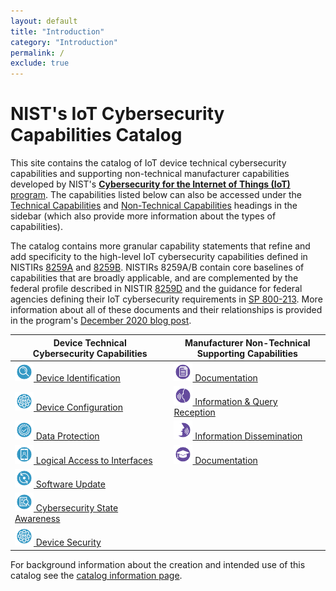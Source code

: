 ```yaml
---
layout: default
title: "Introduction"
category: "Introduction"
permalink: /
exclude: true
---
```


# NIST's IoT Cybersecurity Capabilities Catalog

This site contains the catalog of IoT device technical cybersecurity capabilities and supporting non-technical manufacturer capabilities developed by NIST's [**Cybersecurity for the Internet of Things (IoT)** program](https://www.nist.gov/programs-projects/nist-cybersecurity-iot-program).  The capabilities listed below can also be accessed under the [Technical Capabilities](https://pages.nist.gov/IoT-Device-Cybersecurity-Requirement-Catalogs/technical/) and [Non-Technical Capabilities](https://pages.nist.gov/IoT-Device-Cybersecurity-Requirement-Catalogs/nontechnical/) headings in the sidebar (which also provide more information about the types of capabilities).

The catalog contains more granular capability statements that refine and add specificity to the high-level IoT cybersecurity capabilities defined in NISTIRs [8259A](https://doi.org/10.6028/NIST.IR.8259A) and [8259B](https://csrc.nist.gov/publications/detail/nistir/8259b/draft). NISTIRs 8259A/B contain core baselines of capabilities that are broadly applicable, and are complemented by the federal profile described in NISTIR [8259D](https://csrc.nist.gov/publications/detail/nistir/8259d/draft) and the guidance for federal agencies defining their IoT cybersecurity requirements in [SP 800-213](https://csrc.nist.gov/publications/detail/sp/800-213/draft). More information about all of these documents and their relationships is provided in the program's [December 2020 blog post](https://www.nist.gov/blogs/cybersecurity-insights/rounding-your-iot-security-requirements-draft-nist-guidance-federal). 


| Device Technical<br>Cybersecurity Capabilities | Manufacturer Non-Technical<br>Supporting Capabilities |
| --- | --- |
| [<img src="./images/Device_Identification.png" width="30px"> Device Identification](../_Technical/identity.md) | [<img src="./images/Documentation.png" width="30px"> Documentation](../_Nontechnical/manufacturer_documentation.md)
| [<img src="./images/Device_Configuration.png" width="30px"> Device Configuration](../_Technical/configuration.md) | [<img src="./images/Information_Querry.png" width="30px"> Information & Query Reception](../_Nontechnical/manufacturer_query.md) |
| [<img src="./images/Data_Protection.png" width="30px"> Data Protection](../_Technical/protection.md) | [<img src="./images/Information_Dissemination.png" width="30px"> Information Dissemination](../_Nontechnical/manufacturer_information.md) |
| [<img src="./images/Access_to_Interfaces.png" width="30px"> Logical Access to Interfaces](../_Technical/logical.md) | [<img src="./images/Education_Awareness.png" width="30px"> Documentation](../_Nontechnical/manufacturer_education.md) |
| [<img src="./images/Software_Update.png" width="30px"> Software Update](../_Technical/update.md) | | 
|[<img src="./images/Cybersecurity_Awareness.png" width="30px"> Cybersecurity State Awareness](../_Technical/state.md) | |
|[<img src="./images/Device_Configuration.png" width="30px"> Device Security](../_Technical/security.md) |  |

For background information about the creation and intended use of this catalog see the [catalog information page](catalog.md).
